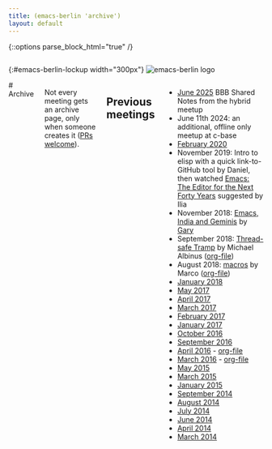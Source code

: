 ```yaml
---
title: (emacs-berlin 'archive')
layout: default
---
```

{::options parse_block_html="true" /}

<section id="above-fold"><div class="row"><div class="large-12 columns intro-info">

{:#emacs-berlin-lockup width="300px"}
![emacs-berlin logo](img/emacs-berlin.png)

</div></div></section>

<section id="below-fold"><div class="row"><div class="medium-8 columns">
# Archive

Not every meeting gets an archive page, only when someone creates it
([PRs welcome](https://github.com/emacs-berlin/emacs-berlin.org/)).

## Previous meetings
* [June 2025](20250625-notes.html) BBB Shared Notes from the hybrid meetup
* June 11th 2024: an additional, offline only meetup at c-base
* [February 2020](20200226-notes.html)
* November 2019: Intro to elisp with a quick link-to-GitHub tool by Daniel, then watched [Emacs: The Editor for the Next Forty Years](https://media.emacsconf.org/2019/26.html) suggested by Ilia
* November 2018: [Emacs, India and Geminis](https://worldgeek.org/gemini-in-action-india-2018/gemini-in-action.html) by [Gary](https://worldgeek.org/)
* September 2018: [Thread-safe Tramp](thread-safe-tramp-2018-09.html) by Michael Albinus ([org-file](thread-safe-tramp-2018-09.org))
* August 2018: [macros](macros-2018-08.html) by Marco ([org-file](macros-2018-08.org))
* [January 2018](20180131-notes.html)
* [May 2017](20170531-notes.html)
* [April 2017](20170426-notes.html)
* [March 2017](20170329-notes.html)
* [February 2017](#)
* [January 2017](20170126-notes.html)
* [October 2016](20161026-notes.html)
* [September 2016](20160928-notes.html)
* [April 2016](20160427-notes.html) - [org-file](20160427-notes.org)
* [March 2016](20160330-notes.html) - [org-file](20160330-notes.org)
* [May 2015](20150527-notes.html)
* [March 2015](20150325-announce.html)
* [January 2015](20150128-notes.html)
* [September 2014](20140924-notes.html)
* [August 2014](20140827-notes.html)
* [July 2014](20140730-notes.html)
* [June 2014](https://mailb.org/pipermail/emacs-berlin/2014/000008.html)
* [April 2014](https://gist.github.com/pxlpnk/11392935)
* [March 2014](20140327.html)



</div></div></section>
